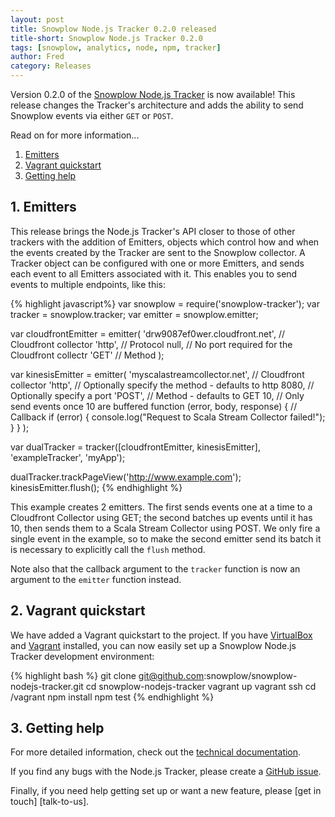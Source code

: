 ```yaml
---
layout: post
title: Snowplow Node.js Tracker 0.2.0 released
title-short: Snowplow Node.js Tracker 0.2.0
tags: [snowplow, analytics, node, npm, tracker]
author: Fred
category: Releases
---
```


Version 0.2.0 of the [Snowplow Node.js Tracker][repo] is now available! This release changes the Tracker's architecture and adds the ability to send Snowplow events via either `GET` or `POST`.

Read on for more information...

1. [Emitters](/blog/2015/10/09/snowplow-node.js-tracker-0.2.0-released/#emitters)
2. [Vagrant quickstart](/blog/2015/10/09/snowplow-node.js-tracker-0.2.0-released/#vagrant)
3. [Getting help](/blog/2015/10/09/snowplow-node.js-tracker-0.2.0-released/#help)

<!--more-->

<h2 id="emitters">1. Emitters</h2>

This release brings the Node.js Tracker's API closer to those of other trackers with the addition of Emitters, objects which control how and when the events created by the Tracker are sent to the Snowplow collector. A Tracker object can be configured with one or more Emitters, and sends each event to all Emitters associated with it. This enables you to send events to multiple endpoints, like this:

{% highlight javascript%}
var snowplow = require('snowplow-tracker');
var tracker = snowplow.tracker;
var emitter = snowplow.emitter;

var cloudfrontEmitter = emitter(
	'drw9087ef0wer.cloudfront.net', // Cloudfront collector
	'http', // Protocol
	null, // No port required for the Cloudfront collectr
	'GET' // Method
);

var kinesisEmitter = emitter(
	'myscalastreamcollector.net', // Cloudfront collector
	'http', // Optionally specify the method - defaults to http
	8080, // Optionally specify a port
	'POST', // Method - defaults to GET
	10, // Only send events once 10 are buffered
	function (error, body, response) { // Callback
		if (error) {
			console.log("Request to Scala Stream Collector failed!");
		}
	}
);

var dualTracker = tracker([cloudfrontEmitter, kinesisEmitter], 'exampleTracker', 'myApp');

dualTracker.trackPageView('http://www.example.com');
kinesisEmitter.flush();
{% endhighlight %}

This example creates 2 emitters. The first sends events one at a time to a Cloudfront Collector using GET; the second batches up events until it has 10, then sends them to a Scala Stream Collector using POST. We only fire a single event in the example, so to make the second emitter send its batch it is necessary to explicitly call the `flush` method.

Note also that the callback argument to the `tracker` function is now an argument to the `emitter` function instead.

<h2 id="vagrant">2. Vagrant quickstart</h2>

We have added a Vagrant quickstart to the project. If you have [VirtualBox][vbox] and [Vagrant][vagrant] installed, you can now easily set up a Snowplow Node.js Tracker development environment:

{% highlight bash %}
git clone git@github.com:snowplow/snowplow-nodejs-tracker.git
cd snowplow-nodejs-tracker
vagrant up
vagrant ssh
cd /vagrant
npm install
npm test
{% endhighlight %}

<h2 id="help">3. Getting help</h2>

For more detailed information, check out the [technical documentation][tech-docs].

If you find any bugs with the Node.js Tracker, please create a [GitHub issue][issues].

Finally, if you need help getting set up or want a new feature, please [get in touch] [talk-to-us].

[repo]: https://github.com/snowplow/snowplow-nodejs-tracker
[issues]: https://github.com/snowplow/snowplow-nodejs-tracker/issues
[tech-docs]: https://github.com/snowplow/snowplow/wiki/Node.js-tracker
[vagrant]: https://www.vagrantup.com/
[vbox]: https://www.virtualbox.org/
